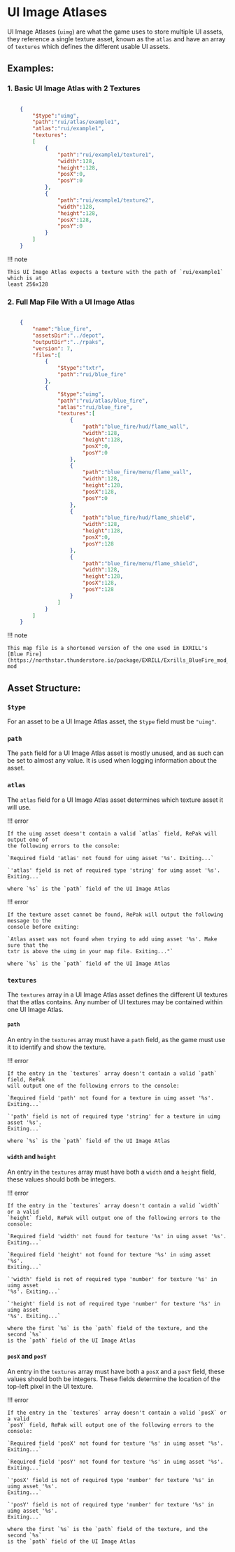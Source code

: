 # UI Image Atlases

UI Image Atlases (`uimg`) are what the game uses to store multiple UI assets, they
reference a single texture asset, known as the `atlas` and have an array of
`textures` which defines the different usable UI assets.

## Examples:

### 1. Basic UI Image Atlas with 2 Textures

```json

    {
        "$type":"uimg",
        "path":"rui/atlas/example1",
        "atlas":"rui/example1",
        "textures":
        [
            {
                "path":"rui/example1/texture1",
                "width":128,
                "height":128,
                "posX":0,
                "posY":0
            },
            {
                "path":"rui/example1/texture2",
                "width":128,
                "height":128,
                "posX":128,
                "posY":0
            }
        ]
    }
```

!!! note

    This UI Image Atlas expects a texture with the path of `rui/example1` which is at
    least 256x128

### 2. Full Map File With a UI Image Atlas

```json

    {
        "name":"blue_fire",
        "assetsDir":"../depot",
        "outputDir":"../rpaks",
        "version": 7,
        "files":[
            {
                "$type":"txtr",
                "path":"rui/blue_fire"
            },
            {
                "$type":"uimg",
                "path":"rui/atlas/blue_fire",
                "atlas":"rui/blue_fire",
                "textures":[
                    {
                        "path":"blue_fire/hud/flame_wall",
                        "width":128,
                        "height":128,
                        "posX":0,
                        "posY":0
                    },
                    {
                        "path":"blue_fire/menu/flame_wall",
                        "width":128,
                        "height":128,
                        "posX":128,
                        "posY":0
                    },
                    {
                        "path":"blue_fire/hud/flame_shield",
                        "width":128,
                        "height":128,
                        "posX":0,
                        "posY":128
                    },
                    {
                        "path":"blue_fire/menu/flame_shield",
                        "width":128,
                        "height":128,
                        "posX":128,
                        "posY":128
                    }
                ]
            }
        ]
    }
```

!!! note

    This map file is a shortened version of the one used in EXRILL's
    [Blue Fire](https://northstar.thunderstore.io/package/EXRILL/Exrills_BlueFire_mod_Beta/) mod

## Asset Structure:

### `$type`

For an asset to be a UI Image Atlas asset, the `$type` field must be `"uimg"`.

### `path`

The `path` field for a UI Image Atlas asset is mostly unused, and as such can be set
to almost any value. It is used when logging information about the asset.

### `atlas`

The `atlas` field for a UI Image Atlas asset determines which texture asset it will
use.

!!! error

    If the uimg asset doesn't contain a valid `atlas` field, RePak will output one of
    the following errors to the console:

    `Required field 'atlas' not found for uimg asset '%s'. Exiting...`

    `'atlas' field is not of required type 'string' for uimg asset '%s'. Exiting...`

    where `%s` is the `path` field of the UI Image Atlas

!!! error

    If the texture asset cannot be found, RePak will output the following message to the
    console before exiting:

    `Atlas asset was not found when trying to add uimg asset '%s'. Make sure that the
    txtr is above the uimg in your map file. Exiting..."`

    where `%s` is the `path` field of the UI Image Atlas

### `textures`

The `textures` array in a UI Image Atlas asset defines the different UI textures that
the atlas contains. Any number of UI textures may be contained within one UI Image
Atlas.

#### `path`

An entry in the `textures` array must have a `path` field, as the game must use it
to identify and show the texture.

!!! error

    If the entry in the `textures` array doesn't contain a valid `path` field, RePak
    will output one of the following errors to the console:

    `Required field 'path' not found for a texture in uimg asset '%s'. Exiting...`

    `'path' field is not of required type 'string' for a texture in uimg asset '%s'.
    Exiting...`

    where `%s` is the `path` field of the UI Image Atlas

#### `width` and `height`

An entry in the `textures` array must have both a `width` and a `height` field,
these values should both be integers.

!!! error

    If the entry in the `textures` array doesn't contain a valid `width` or a valid
    `height` field, RePak will output one of the following errors to the console:

    `Required field 'width' not found for texture '%s' in uimg asset '%s'. Exiting...`

    `Required field 'height' not found for texture '%s' in uimg asset '%s'.
    Exiting...`

    `'width' field is not of required type 'number' for texture '%s' in uimg asset
    '%s'. Exiting...`

    `'height' field is not of required type 'number' for texture '%s' in uimg asset
    '%s'. Exiting...`

    where the first `%s` is the `path` field of the texture, and the second `%s`
    is the `path` field of the UI Image Atlas

#### `posX` and `posY`

An entry in the `textures` array must have both a `posX` and a `posY` field, these
values should both be integers. These fields determine the location of the top-left
pixel in the UI texture.

!!! error

    If the entry in the `textures` array doesn't contain a valid `posX` or a valid
    `posY` field, RePak will output one of the following errors to the console:

    `Required field 'posX' not found for texture '%s' in uimg asset '%s'. Exiting...`

    `Required field 'posY' not found for texture '%s' in uimg asset '%s'. Exiting...`

    `'posX' field is not of required type 'number' for texture '%s' in uimg asset '%s'.
    Exiting...`

    `'posY' field is not of required type 'number' for texture '%s' in uimg asset '%s'.
    Exiting...`

    where the first `%s` is the `path` field of the texture, and the second `%s`
    is the `path` field of the UI Image Atlas
